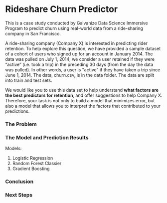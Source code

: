 # Rideshare Churn Predictor

This is a case study conducted by Galvanize Data Science Immersive Program to predict churn using real-world data from a ride-sharing company in San Francisco. 

A ride-sharing company (Company X) is interested in predicting rider retention. To help explore this question, we have provided a sample dataset of a cohort of users who signed up for an account in January 2014. The data was pulled on July 1, 2014; we consider a user retained if they were “active” (i.e. took a trip) in the preceding 30 days (from the day the data was pulled). In other words, a user is "active" if they have taken a trip since June 1, 2014. The data, churn.csv, is in the data folder. The data are split into train and test sets. 

We would like you to use this data set to help understand **what factors are
the best predictors for retention**, and offer suggestions to help Company X. 
Therefore, your task is not only to build a
model that minimizes error, but also a model that allows you to interpret the
factors that contributed to your predictions.

### The Problem


### The Model and Prediction Results

Models:
1. Logistic Regression
2. Random Forest Classier
3. Gradient Boosting

### Conclusion


### Next Steps
